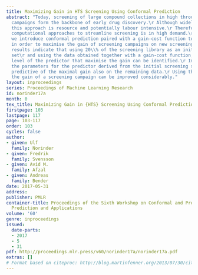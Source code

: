 ```yaml
---
title: Maximizing Gain in HTS Screening Using Conformal Prediction
abstract: "Today, screening of large compound collections in high throughput screening
  campaigns form the backbone of early drug discovery.\r Although widely applied,
  this approach is resource and potentially labour intensive.\r Therefore, improved
  computational approaches to streamline screening is in high demand.\r In this study
  we introduce conformal prediction paired with a gain-cost function to make predictions\r
  in order to maximise the gain of screening campaigns on new screening sets.\r Our
  results indicate that using 20\\% of the screening library as an initial screening
  set\r and using the data obtained together with a gain-cost function,\r the significance
  level of the predictor that maximise the gain can be identified.\r Importantly,
  the parameters for the predictor derived from the initial screening set was highly
  predictive of the maximal gain also on the remaining data.\r Using this approach,
  the gain of a screening campaign can be improved considerably."
layout: inproceedings
series: Proceedings of Machine Learning Research
id: norinder17a
month: 0
tex_title: Maximizing Gain in {HTS} Screening Using Conformal Prediction
firstpage: 103
lastpage: 117
page: 103-117
order: 103
cycles: false
author:
- given: Ulf
  family: Norinder
- given: Fredrik
  family: Svensson
- given: Avid M.
  family: Afzal
- given: Andreas
  family: Bender
date: 2017-05-31
address: 
publisher: PMLR
container-title: Proceedings of the Sixth Workshop on Conformal and Probabilistic
  Prediction and Applications
volume: '60'
genre: inproceedings
issued:
  date-parts:
  - 2017
  - 5
  - 31
pdf: http://proceedings.mlr.press/v60/norinder17a/norinder17a.pdf
extras: []
# Format based on citeproc: http://blog.martinfenner.org/2013/07/30/citeproc-yaml-for-bibliographies/
---
```

